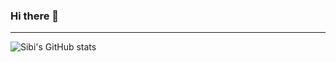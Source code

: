 ### Hi there 👋
---
![Sibi's GitHub stats](https://github-readme-stats.vercel.app/api?username=SibiAkkash&count_private=true&show_icons=true&theme=radical&hide_border=true)
<!-- <img align="center" src="https://github-readme-stats.vercel.app/api?username=SibiAkkash&show_icons=true" alt="SibiAkkash"/> -->
<!--
**SibiAkkash/SibiAkkash** is a ✨ _special_ ✨ repository because its `README.md` (this file) appears on your GitHub profile.

[![GitHub Streak](https://github-readme-streak-stats.herokuapp.com/?user=SibiAkkash&theme=radical&hide_border=true)](https://git.io/streak-stats)


Here are some ideas to get you started:

- 🔭 I’m currently working on ...
- 🌱 I’m currently learning ...
- 👯 I’m looking to collaborate on ...
- 🤔 I’m looking for help with ...
- 💬 Ask me about ...
- 📫 How to reach me: ...
- 😄 Pronouns: ...
- ⚡ Fun fact: ...
-->

